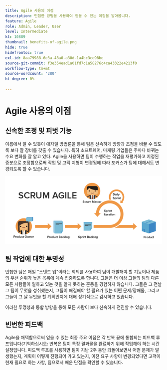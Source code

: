 ```yaml
---
title: Agile 사용의 이점
description: 민첩한 방법을 사용하여 얻을 수 있는 이점을 알아봅니다.
feature: Agile
role: Admin, Leader, User
level: Intermediate
kt: 10889
thumbnail: benefits-of-agile.png
hide: true
hidefromtoc: true
exl-id: 8aa79988-6e3a-48a0-a30d-1a4bc3ce98be
source-git-commit: f3e354ead1a01fd7c1a58276c4ca43322e4213f0
workflow-type: tm+mt
source-wordcount: '280'
ht-degree: 0%

---
```


# Agile 사용의 이점

## 신속한 조정 및 피벗 기능

이름에서 알 수 있듯이 애자일 방법론을 통해 팀은 신속하게 방향과 초점을 바꿀 수 있도록 보다 잘 장비를 갖출 수 있습니다. 특히 소프트웨어, 마케팅 기업들은 주마다 바뀌는 수요 변화를 잘 알고 있다. Agile을 사용하면 팀이 수행하는 작업을 재평가하고 지정된 증분으로 조정함으로써 작업 및 고객 지형이 변경됨에 따라 포커스가 팀에 대해서도 변경되도록 할 수 있습니다.

![민첩한 작업 스트림](assets/agile-work-stream.png)

## 팀 작업에 대한 투명성

민첩한 팀은 매일 &quot;스탠드 업&quot;이라는 회의를 사용하여 팀이 개발해야 할 기능이나 제품의 우선 순위가 높은 목록에 계속 집중하도록 합니다. 그들은 더 이상 그들의 팀의 다른 모든 사람들이 일하고 있는 것을 알지 못하는 혼동을 경험하지 않습니다. 그들은 그 전날 그 팀이 무엇을 성취했는지, 그들이 해결해야 할 필요가 있는 어떤 문제/장애물, 그리고 그들이 그 날 무엇을 할 계획인지에 대해 정기적으로 감시하고 있습니다.



이러한 투명성과 통합 방향을 통해 모든 사람이 보다 신속하게 전진할 수 있습니다.



## 빈번한 피드백

Agile을 채택함으로써 얻을 수 있는 최종 주요 이점은 각 반복 끝에 통합되는 피드백 루프입니다(기억하십시오: 반복은 팀이 특정 결과물을 완료하기 위해 작업해야 하는 시간 설정입니다. 피드백 루프를 사용하면 팀이 지난 2주 동안 되돌아보면서 어떤 문제가 발생했는지, 계획이 어떻게 진행되어 가고 있는지, 이전 요구 사항이 변경되었다면 고객이 현재 필요로 하는 사항, 팀으로서 배운 단점을 확인할 수 있습니다.
